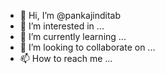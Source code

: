 - 👋 Hi, I’m @pankajinditab
- 👀 I’m interested in ...
- 🌱 I’m currently learning ...
- 💞️ I’m looking to collaborate on ...
- 📫 How to reach me ...

<!---
pankajinditab/pankajinditab is a ✨ special ✨ repository because its `README.md` (this file) appears on your GitHub profile.
You can click the Preview link to take a look at your changes.
--->
